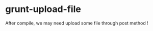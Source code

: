 grunt-upload-file
=================

After compile, we may need upload some file through post method !
